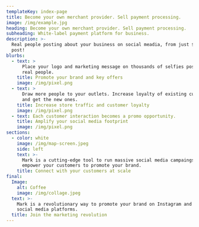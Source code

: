 ```yaml
---
templateKey: index-page
title: Become your own merchant provider. Sell payment processing.
image: /img/example.jpg
heading: Become your own merchant provider. Sell payment processing.
subheading: White-label payment platform for business.
description: >-
  Real people posting about your business on social meadia, from just $1 per
  post!
blurbs:
  - text: >
      Place your logo and marketing message on thousands of selfies posted by
      real people.
    title: Promote your brand and key offers
    image: /img/pixel.png
  - text: >
      Draw more people to your outlets. Increase loyalty of existing customers
      and get the new ones.
    title: Increase store traffic and customer loyalty
    image: /img/pixel.png
  - text: Each customer interaction becomes a promo opportunity.
    title: Amplify your social media footprint
    image: /img/pixel.png
sections:
  - color: white
    image: /img/map-screen.jpeg
    side: left
    text: >-
      Mark is a cutting-edge tool to run massive social media campaings and
      empower your customers to promote your brand.
    title: Connect with your customers at scale
final:
  Image:
    alt: Coffee
    image: /img/collage.jpeg
  text: >-
    Mark is a revolutionary way to promote your brand on Instagram and other
    social media platforms.
  title: Join the marketing revolution
---
```

